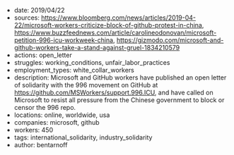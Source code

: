- date: 2019/04/22
- sources: https://www.bloomberg.com/news/articles/2019-04-22/microsoft-workers-criticize-block-of-github-protest-in-china, https://www.buzzfeednews.com/article/carolineodonovan/microsoft-petition-996-icu-workweek-china, https://gizmodo.com/microsoft-and-github-workers-take-a-stand-against-gruel-1834210579
- actions: open_letter
- struggles: working_conditions, unfair_labor_practices
- employment_types: white_collar_workers
- description: Microsoft and GitHub workers have published an open letter of solidarity with the 996 movement on GitHub at https://github.com/MSWorkers/support.996.ICU, and have called on Microsoft to resist all pressure from the Chinese government to block or censor the 996 repo.
- locations: online, worldwide, usa
- companies: microsoft, github
- workers: 450
- tags: international_solidarity, industry_solidarity
- author: bentarnoff
